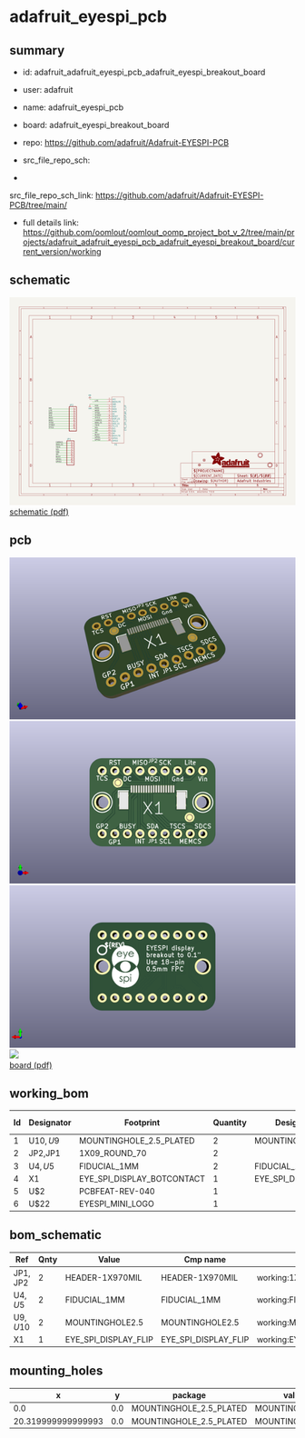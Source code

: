 # adafruit_eyespi_pcb
 
## summary 
* id: adafruit_adafruit_eyespi_pcb_adafruit_eyespi_breakout_board
* user: adafruit
* name: adafruit_eyespi_pcb
* board: adafruit_eyespi_breakout_board
* repo: https://github.com/adafruit/Adafruit-EYESPI-PCB



* src_file_repo_sch: 
*
 src_file_repo_sch_link: https://github.com/adafruit/Adafruit-EYESPI-PCB/tree/main/
* full details link: https://github.com/oomlout/oomlout_oomp_project_bot_v_2/tree/main/projects/adafruit_adafruit_eyespi_pcb_adafruit_eyespi_breakout_board/current_version/working  

## schematic  
![](working_schematic_600.png)  
[schematic (pdf)](working_schematic.pdf)  

## pcb  
![](working_3d_600.png) 
![](working_3d_front_600.png)  
![](working_3d_back_600.png)  
![](working_600.png)  
[board (pdf)](working.pdf)  

## working_bom
| Id | Designator | Footprint | Quantity | Designation | Supplier and ref |  | None | 
| --- | --- | --- | --- | --- | --- | --- | --- | 
| 1 | U$10,U$9 | MOUNTINGHOLE_2.5_PLATED | 2 | MOUNTINGHOLE2.5 |  |  | [''] | 
| 2 | JP2,JP1 | 1X09_ROUND_70 | 2 |  |  |  | [''] | 
| 3 | U$4,U$5 | FIDUCIAL_1MM | 2 | FIDUCIAL_1MM |  |  | [''] | 
| 4 | X1 | EYE_SPI_DISPLAY_BOTCONTACT | 1 | EYE_SPI_DISPLAY_FLIP |  |  | [''] | 
| 5 | U$2 | PCBFEAT-REV-040 | 1 |  |  |  | [''] | 
| 6 | U$22 | EYESPI_MINI_LOGO | 1 |  |  |  | [''] | 


## bom_schematic
| Ref | Qnty | Value | Cmp name | Footprint | Description | Vendor | DNP | 
| --- | --- | --- | --- | --- | --- | --- | --- | 
| JP1, JP2 | 2 | HEADER-1X970MIL | HEADER-1X970MIL | working:1X09_ROUND_70 |  |  |  | 
| U$4, U$5 | 2 | FIDUCIAL_1MM | FIDUCIAL_1MM | working:FIDUCIAL_1MM |  |  |  | 
| U$9, U$10 | 2 | MOUNTINGHOLE2.5 | MOUNTINGHOLE2.5 | working:MOUNTINGHOLE_2.5_PLATED |  |  |  | 
| X1 | 1 | EYE_SPI_DISPLAY_FLIP | EYE_SPI_DISPLAY_FLIP | working:EYE_SPI_DISPLAY_BOTCONTACT |  |  |  | 


## mounting_holes
| x | y | package | value | ref | size | 
| --- | --- | --- | --- | --- | --- | 
| 0.0 | 0.0 | MOUNTINGHOLE_2.5_PLATED | MOUNTINGHOLE2.5 | U$9 | m3 | 
| 20.319999999999993 | 0.0 | MOUNTINGHOLE_2.5_PLATED | MOUNTINGHOLE2.5 | U$10 | m3 | 


